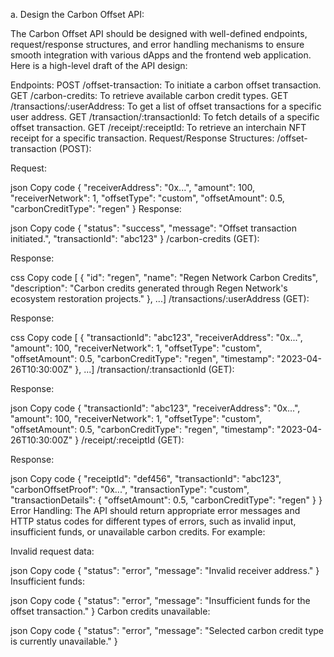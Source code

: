 a. Design the Carbon Offset API:

The Carbon Offset API should be designed with well-defined endpoints, request/response structures, and error handling mechanisms to ensure smooth integration with various dApps and the frontend web application. Here is a high-level draft of the API design:

Endpoints:
POST /offset-transaction: To initiate a carbon offset transaction.
GET /carbon-credits: To retrieve available carbon credit types.
GET /transactions/:userAddress: To get a list of offset transactions for a specific user address.
GET /transaction/:transactionId: To fetch details of a specific offset transaction.
GET /receipt/:receiptId: To retrieve an interchain NFT receipt for a specific transaction.
Request/Response Structures:
/offset-transaction (POST):

Request:

json
Copy code
{
  "receiverAddress": "0x...",
  "amount": 100,
  "receiverNetwork": 1,
  "offsetType": "custom",
  "offsetAmount": 0.5,
  "carbonCreditType": "regen"
}
Response:

json
Copy code
{
  "status": "success",
  "message": "Offset transaction initiated.",
  "transactionId": "abc123"
}
/carbon-credits (GET):

Response:

css
Copy code
[  {    "id": "regen",    "name": "Regen Network Carbon Credits",    "description": "Carbon credits generated through Regen Network's ecosystem restoration projects."  },  ...]
/transactions/:userAddress (GET):

Response:

css
Copy code
[  {    "transactionId": "abc123",    "receiverAddress": "0x...",    "amount": 100,    "receiverNetwork": 1,    "offsetType": "custom",    "offsetAmount": 0.5,    "carbonCreditType": "regen",    "timestamp": "2023-04-26T10:30:00Z"  },  ...]
/transaction/:transactionId (GET):

Response:

json
Copy code
{
  "transactionId": "abc123",
  "receiverAddress": "0x...",
  "amount": 100,
  "receiverNetwork": 1,
  "offsetType": "custom",
  "offsetAmount": 0.5,
  "carbonCreditType": "regen",
  "timestamp": "2023-04-26T10:30:00Z"
}
/receipt/:receiptId (GET):

Response:

json
Copy code
{
  "receiptId": "def456",
  "transactionId": "abc123",
  "carbonOffsetProof": "0x...",
  "transactionType": "custom",
  "transactionDetails": {
    "offsetAmount": 0.5,
    "carbonCreditType": "regen"
  }
}
Error Handling:
The API should return appropriate error messages and HTTP status codes for different types of errors, such as invalid input, insufficient funds, or unavailable carbon credits. For example:

Invalid request data:

json
Copy code
{
  "status": "error",
  "message": "Invalid receiver address."
}
Insufficient funds:

json
Copy code
{
  "status": "error",
  "message": "Insufficient funds for the offset transaction."
}
Carbon credits unavailable:

json
Copy code
{
  "status": "error",
  "message": "Selected carbon credit type is currently unavailable."
}